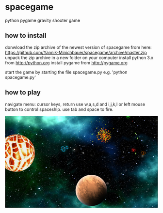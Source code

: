 # spacegame
python pygame gravity shooter game

## how to install 

donwload the zip archive of the newest version of spacegame from here:
   https://github.com/Yannik-Minichbauer/spacegame/archive/master.zip
unpack the zip archive in a new folder on your computer
install python 3.x from http://python.org
install pygame from http://pygame.org

start the game by starting the file spacegame.py
e.g. 'python spacegame.py' 

## how to play

navigate menu: cursor keys, return
use w,a,s,d and i,j,k,l or left mouse  button to control spaceship. use tab and space to fire.

![screenshot](https://raw.githubusercontent.com/Yannik-Minichbauer/spacegame/master/screenshot1.png)
